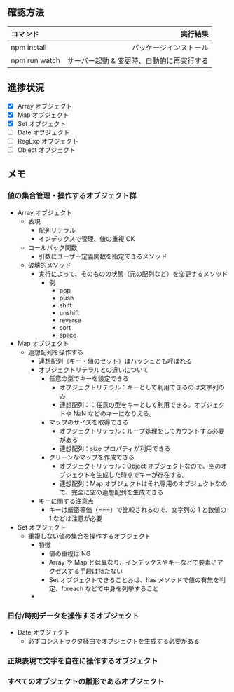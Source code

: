 ## 確認方法

| コマンド      |                                  実行結果 |
| :------------ | ----------------------------------------: |
| npm install   |                    パッケージインストール |
| npm run watch | サーバー起動 & 変更時、自動的に再実行する |

## 進捗状況

- [x] Array オブジェクト
- [x] Map オブジェクト
- [x] Set オブジェクト
- [ ] Date オブジェクト
- [ ] RegExp オブジェクト
- [ ] Object オブジェクト

## メモ

### 値の集合管理・操作するオブジェクト群

- Array オブジェクト
  - 表現
    - 配列リテラル
    - インデックスで管理、値の重複 OK
  - コールバック関数
    - 引数にユーザー定義関数を指定できるメソッド
  - 破壊的メソッド
    - 実行によって、そのものの状態（元の配列など）を変更するメソッド
      - 例
        - pop
        - push
        - shift
        - unshift
        - reverse
        - sort
        - splice
- Map オブジェクト
  - 連想配列を操作する
    - 連想配列（キー・値のセット）はハッシュとも呼ばれる
    - オブジェクトリテラルとの違いについて
      - 任意の型でキーを設定できる
        - オブジェクトリテラル：キーとして利用できるのは文字列のみ
        - 連想配列：：任意の型をキーとして利用できる。オブジェクトや NaN などのキーになりえる。
      - マップのサイズを取得できる
        - オブジェクトリテラル：ループ処理をしてカウントする必要がある
        - 連想配列：size プロパティが利用できる
      - クリーンなマップを作成できる
        - オブジェクトリテラル：Object オブジェクトなので、空のオブジェクトを生成した時点でキーが存在する。
        - 連想配列：Map オブジェクトはそれ専用のオブジェクトなので、完全に空の連想配列を生成できる
    - キーに関する注意点
      - キーは厳密等価（===）で比較されるので、文字列の 1 と数値の 1 などは注意が必要
- Set オブジェクト
  - 重複しない値の集合を操作するオブジェクト
    - 特徴
      - 値の重複は NG
      - Array や Map とは異なり、インデックスやキーなどで要素にアクセスする手段は持たない
      - Set オブジェクトできることおは、has メソッドで値の有無を判定、foreach などで中身を列挙すること
    -

### 日付/時刻データを操作するオブジェクト

- Date オブジェクト
  - 必ずコンストラクタ経由でオブジェクトを生成する必要がある
  

### 正規表現で文字を自在に操作するオブジェクト

### すべてのオブジェクトの雛形であるオブジェクト
